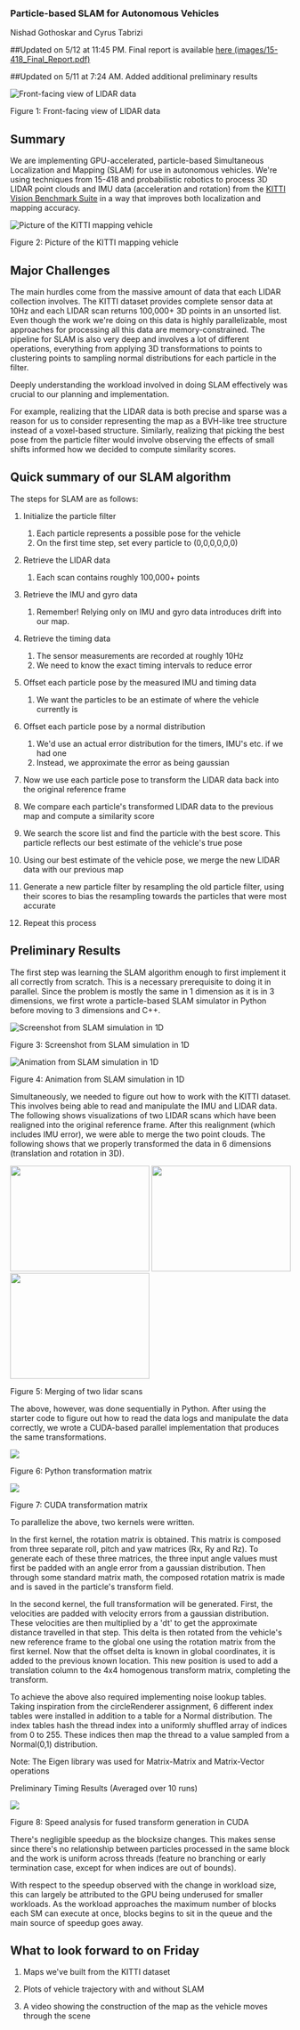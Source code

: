 ### Particle-based SLAM for Autonomous Vehicles
Nishad Gothoskar and Cyrus Tabrizi

##Updated on 5/12 at 11:45 PM. Final report is available <a href="images/15-418_Final_Report.pdf">here (images/15-418_Final_Report.pdf)</a>

##Updated on 5/11 at 7:24 AM. Added additional preliminary results

<img src="images/frontlidar.png" alt="Front-facing view of LIDAR data" class="inline"/>

Figure 1: Front-facing view of LIDAR data

## Summary
We are implementing GPU-accelerated, particle-based Simultaneous Localization and Mapping (SLAM) for use in autonomous vehicles. We're using techniques from 15-418 and probabilistic robotics to process 3D LIDAR point clouds and IMU data (acceleration and rotation) from the [KITTI Vision Benchmark Suite](http://www.cvlibs.net/datasets/kitti/) in a way that improves both localization and mapping accuracy.

<img src="http://www.cvlibs.net/datasets/kitti/images/passat_sensors.jpg" alt="Picture of the KITTI mapping vehicle " class="inline"/>

Figure 2: Picture of the KITTI mapping vehicle

## Major Challenges
The main hurdles come from the massive amount of data that each LIDAR collection involves. The KITTI dataset provides complete sensor data at 10Hz and each LIDAR scan returns 100,000+ 3D points in an unsorted list. Even though the work we're doing on this data is highly parallelizable, most approaches for processing all this data are memory-constrained. The pipeline for SLAM is also very deep and involves a lot of different operations, everything from applying 3D transformations to points to clustering points to sampling normal distributions for each particle in the filter. 

Deeply understanding the workload involved in doing SLAM effectively was crucial to our planning and implementation. 

For example, realizing that the LIDAR data is both precise and sparse was a reason for us to consider representing the map as a BVH-like tree structure instead of a voxel-based structure. Similarly, realizing that picking the best pose from the particle filter would involve observing the effects of small shifts informed how we decided to compute similarity scores.

## Quick summary of our SLAM algorithm
The steps for SLAM are as follows:
1. Initialize the particle filter
	1. Each particle represents a possible pose for the vehicle
	2. On the first time step, set every particle to (0,0,0,0,0,0)


2. Retrieve the LIDAR data
	1. Each scan contains roughly 100,000+ points


3. Retrieve the IMU and gyro data
	1. Remember! Relying only on IMU and gyro data introduces drift into our map.


4. Retrieve the timing data
	1. The sensor measurements are recorded at roughly 10Hz
	2. We need to know the exact timing intervals to reduce error


5. Offset each particle pose by the measured IMU and timing data
	1. We want the particles to be an estimate of where the vehicle currently is


6. Offset each particle pose by a normal distribution
	1. We'd use an actual error distribution for the timers, IMU's etc. if we had one
	2. Instead, we approximate the error as being gaussian


7. Now we use each particle pose to transform the LIDAR data back into the original reference frame

8. We compare each particle's transformed LIDAR data to the previous map and compute a similarity score

9. We search the score list and find the particle with the best score. This particle reflects our best estimate of the vehicle's true pose

10. Using our best estimate of the vehicle pose, we merge the new LIDAR data with our previous map

11. Generate a new particle filter by resampling the old particle filter, using their scores to bias the resampling towards the particles that were most accurate

12. Repeat this process

## Preliminary Results
The first step was learning the SLAM algorithm enough to first implement it all correctly from scratch. This is a necessary prerequisite to doing it in parallel. Since the problem is mostly the same in 1 dimension as it is in 3 dimensions, we first wrote a particle-based SLAM simulator in Python before moving to 3 dimensions and C++.

<img src="images/1Dsim.png" alt="Screenshot from SLAM simulation in 1D" class="inline"/>

Figure 3: Screenshot from SLAM simulation in 1D

<img src="https://media.giphy.com/media/t2G4cEohyxRxS/giphy.gif" alt="Animation from SLAM simulation in 1D" class="inline"/>

Figure 4: Animation from SLAM simulation in 1D

Simultaneously, we needed to figure out how to work with the KITTI dataset. This involves being able to read and manipulate the IMU and LIDAR data. The following shows visualizations of two LIDAR scans which have been realigned into the original reference frame. After this realignment (which includes IMU error), we were able to merge the two point clouds. The following shows that we properly transformed the data in 6 dimensions (translation and rotation in 3D).

<img src="images/lidar1.png" width="250" height="190"/>
<img src="images/lidar2.png" width="250" height="190"/>
<img src="images/lidar1and2.png" width="250" height="190"/>

Figure 5: Merging of two lidar scans

The above, however, was done sequentially in Python. After using the starter code to figure out how to read the data logs and manipulate the data correctly, we wrote a CUDA-based parallel implementation that produces the same transformations.

<img src="images/python_transform.png"/>

Figure 6: Python transformation matrix

<img src="images/cuda_transform.png"/>

Figure 7: CUDA transformation matrix

To parallelize the above, two kernels were written. 

In the first kernel, the rotation matrix is obtained. This matrix is composed from three separate roll, pitch and yaw matrices (Rx, Ry and Rz). To generate each of these three matrices, the three input angle values must first be padded with an angle error from a gaussian distribution. Then through some standard matrix math, the composed rotation matrix is made and is saved in the particle's transform field.

In the second kernel, the full transformation will be generated. First, the velocities are padded with velocity errors from a gaussian distribution. These velocities are then multiplied by a 'dt' to get the approximate distance travelled in that step. This delta is then rotated from the vehicle's new reference frame to the global one using the rotation matrix from the first kernel. Now that the offset delta is known in global coordinates, it is added to the previous known location. This new position is used to add a translation column to the 4x4 homogenous transform matrix, completing the transform.

To achieve the above also required implementing noise lookup tables. Taking inspiration from the circleRenderer assignment, 6 different index tables were installed in addition to a table for a Normal distribution. The index tables hash the thread index into a uniformly shuffled array of indices from 0 to 255. These indices then map the thread to a value sampled from a Normal(0,1) distribution.

Note: The Eigen library was used for Matrix-Matrix and Matrix-Vector operations

Preliminary Timing Results (Averaged over 10 runs)

<img src="images/transform_speeds.png"/>

Figure 8: Speed analysis for fused transform generation in CUDA

There's negligible speedup as the blocksize changes. This makes sense since there's no relationship between particles processed in the same block and the work is uniform across threads (feature no branching or early termination case, except for when indices are out of bounds).

With respect to the speedup observed with the change in workload size, this can largely be attributed to the GPU being underused for smaller workloads. As the workload approaches the maximum number of blocks each SM can execute at once, blocks begins to sit in the queue and the main source of speedup goes away.

## What to look forward to on Friday
1. Maps we've built from the KITTI dataset

2. Plots of vehicle trajectory with and without SLAM

3. A video showing the construction of the map as the vehicle moves through the scene
